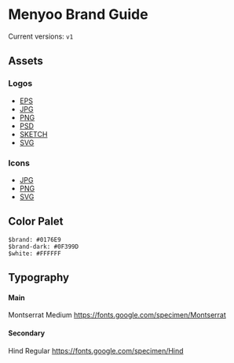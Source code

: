# Menyoo Brand Guide

Current versions: `v1`

## Assets

### Logos

- [EPS](/assets//v1/logo/eps)
- [JPG](/assets//v1/logo/jpg)
- [PNG](/assets//v1/logo/png)
- [PSD](/assets//v1/logo/psd)
- [SKETCH](/assets//v1/logo/sketch)
- [SVG](/assets//v1/logo/svg)

### Icons

- [JPG](/assets/v1/icon/jpg)
- [PNG](/assets/v1/icon/png)
- [SVG](/assets/v1/icon/svg)

## Color Palet

```
$brand: #0176E9
$brand-dark: #0F399D
$white: #FFFFFF
```

## Typography

#### Main
Montserrat Medium
https://fonts.google.com/specimen/Montserrat

#### Secondary
Hind Regular
https://fonts.google.com/specimen/Hind